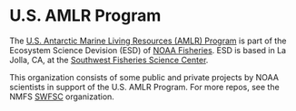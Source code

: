 # U.S. AMLR Program

The [U.S. Antarctic Marine Living Resources (AMLR) Program](https://www.fisheries.noaa.gov/about/antarctic-ecosystem-research-division-southwest-fisheries-science-center) is part of the Ecosystem Science Devision (ESD) of [NOAA Fisheries](https://www.fisheries.noaa.gov/). ESD is based in La Jolla, CA, at the [Southwest Fisheries Science Center](https://www.fisheries.noaa.gov/about/southwest-fisheries-science-center).

This organization consists of some public and private projects by NOAA scientists in support of the U.S. AMLR Program. For more repos, see the NMFS [SWFSC](https://github.com/swfsc) organization.
